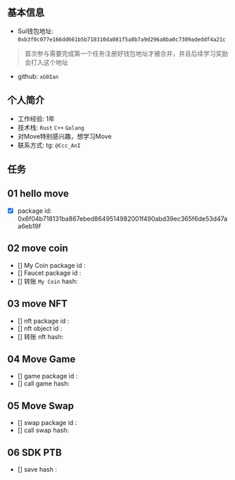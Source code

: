 ## 基本信息
- Sui钱包地址: `0xb3f0c077e166dd661b5b710310da081f5a8b7a9d296a8ba0c7309adeddf4a21c`
> 首次参与需要完成第一个任务注册好钱包地址才被合并，并且后续学习奖励会打入这个地址
- github: `xG0Ian`

## 个人简介
- 工作经验: 1年
- 技术栈: `Rust` `C++` `Golang`
- 对Move特别感兴趣，想学习Move
- 联系方式: tg: `@Ccc_AnI` 

## 任务

##   01 hello move  
- [x] package id: 0x6f04b718131ba867ebed8649514982001f490abd39ec365f6de53d47aa6eb19f

##   02 move coin
- [] My Coin package id : 
- [] Faucet package id : 
- [] 转账 `My Coin` hash:

##   03 move NFT
- [] nft package id :
- [] nft object id : 
- [] 转账 nft  hash:

##   04 Move Game
- [] game package id :
- [] call game hash:

##   05 Move Swap
- [] swap package id :
- [] call swap hash:

##   06 SDK PTB
- [] save hash :
